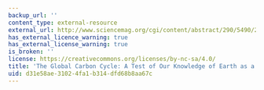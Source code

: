 ```yaml
---
backup_url: ''
content_type: external-resource
external_url: http://www.sciencemag.org/cgi/content/abstract/290/5490/291
has_external_licence_warning: true
has_external_license_warning: true
is_broken: ''
license: https://creativecommons.org/licenses/by-nc-sa/4.0/
title: 'The Global Carbon Cycle: A Test of Our Knowledge of Earth as a System'
uid: d31e58ae-3102-4fa1-b314-dfd68b8aa67c
---
```


